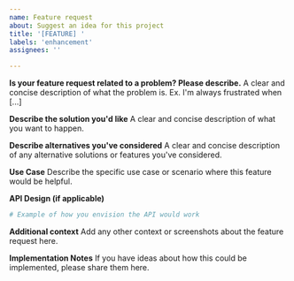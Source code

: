 ```yaml
---
name: Feature request
about: Suggest an idea for this project
title: '[FEATURE] '
labels: 'enhancement'
assignees: ''

---
```


**Is your feature request related to a problem? Please describe.**
A clear and concise description of what the problem is. Ex. I'm always frustrated when [...]

**Describe the solution you'd like**
A clear and concise description of what you want to happen.

**Describe alternatives you've considered**
A clear and concise description of any alternative solutions or features you've considered.

**Use Case**
Describe the specific use case or scenario where this feature would be helpful.

**API Design (if applicable)**
```python
# Example of how you envision the API would work
```

**Additional context**
Add any other context or screenshots about the feature request here.

**Implementation Notes**
If you have ideas about how this could be implemented, please share them here.